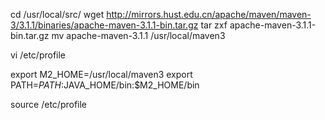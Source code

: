 cd /usr/local/src/
wget http://mirrors.hust.edu.cn/apache/maven/maven-3/3.1.1/binaries/apache-maven-3.1.1-bin.tar.gz
tar zxf apache-maven-3.1.1-bin.tar.gz
mv apache-maven-3.1.1 /usr/local/maven3

vi /etc/profile

export M2_HOME=/usr/local/maven3
export PATH=$PATH:$JAVA_HOME/bin:$M2_HOME/bin

source /etc/profile